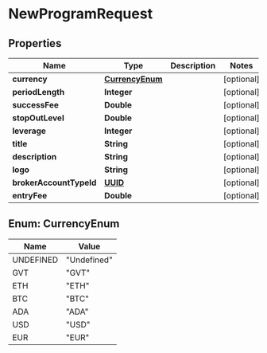 
# NewProgramRequest

## Properties
Name | Type | Description | Notes
------------ | ------------- | ------------- | -------------
**currency** | [**CurrencyEnum**](#CurrencyEnum) |  |  [optional]
**periodLength** | **Integer** |  |  [optional]
**successFee** | **Double** |  |  [optional]
**stopOutLevel** | **Double** |  |  [optional]
**leverage** | **Integer** |  |  [optional]
**title** | **String** |  |  [optional]
**description** | **String** |  |  [optional]
**logo** | **String** |  |  [optional]
**brokerAccountTypeId** | [**UUID**](UUID.md) |  |  [optional]
**entryFee** | **Double** |  |  [optional]


<a name="CurrencyEnum"></a>
## Enum: CurrencyEnum
Name | Value
---- | -----
UNDEFINED | &quot;Undefined&quot;
GVT | &quot;GVT&quot;
ETH | &quot;ETH&quot;
BTC | &quot;BTC&quot;
ADA | &quot;ADA&quot;
USD | &quot;USD&quot;
EUR | &quot;EUR&quot;



